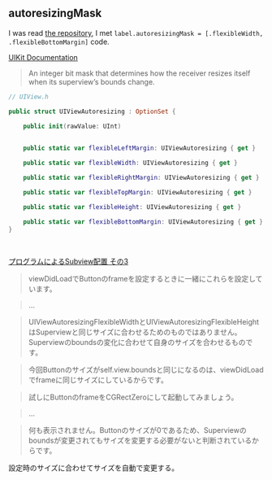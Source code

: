 ## autoresizingMask

I was read [the repository](https://github.com/tattn/BackgroundVideoSample), I met `label.autoresizingMask = [.flexibleWidth, .flexibleBottomMargin]` code.

[UIKit Documentation](https://developer.apple.com/documentation/uikit/uiview/1622559-autoresizingmask)
> An integer bit mask that determines how the receiver resizes itself when its superview’s bounds change.

```swift
// UIView.h

public struct UIViewAutoresizing : OptionSet {

    public init(rawValue: UInt)

    
    public static var flexibleLeftMargin: UIViewAutoresizing { get }

    public static var flexibleWidth: UIViewAutoresizing { get }

    public static var flexibleRightMargin: UIViewAutoresizing { get }

    public static var flexibleTopMargin: UIViewAutoresizing { get }

    public static var flexibleHeight: UIViewAutoresizing { get }

    public static var flexibleBottomMargin: UIViewAutoresizing { get }
}
```

<br>

[プログラムによるSubview配置 その3](http://blogios.stack3.net/archives/54)

> viewDidLoadでButtonのframeを設定するときに一緒にこれらを設定しています。

> ...

> UIViewAutoresizingFlexibleWidthとUIViewAutoresizingFlexibleHeightはSuperviewと同じサイズに合わせるためのものではありません。Superviewのboundsの変化に合わせて自身のサイズを合わせるものです。

> 今回Buttonのサイズがself.view.boundsと同じになるのは、viewDidLoadでframeに同じサイズにしているからです。

> 試しにButtonのframeをCGRectZeroにして起動してみましょう。

> ...

> 何も表示されません。Buttonのサイズが0であるため、Superviewのboundsが変更されてもサイズを変更する必要がないと判断されているからです。

設定時のサイズに合わせてサイズを自動で変更する。